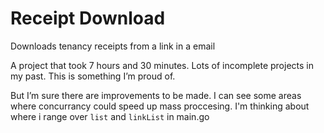 # Receipt Download
Downloads tenancy receipts from a link in a email

A project that took 7 hours and 30 minutes.
Lots of incomplete projects in my past. This is something I’m proud of. 


But I’m sure there are improvements to be made.
I can see some areas where concurrancy could speed up mass proccesing.
I'm thinking about where i range over ```list``` and ```linkList``` in main.go
